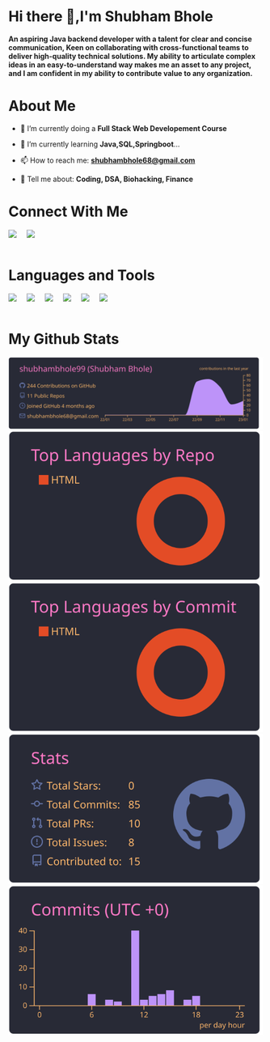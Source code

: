 <!------------------Banner Section----------------->



# Hi there 👋,I'm Shubham Bhole
**An aspiring Java backend developer with a talent for clear and concise communication, Keen on collaborating with cross-functional teams to deliver high-quality technical solutions. My ability to articulate complex ideas in an easy-to-understand way makes me an asset to any project, and I am confident in my ability to contribute value to any organization.**

# About Me
 - 🔭 I’m currently doing a **Full Stack Web Developement Course**

 - 🌱 I’m currently learning **Java,SQL,Springboot**...

 - 📫 How to reach me: **shubhambhole68@gmail.com**

 - 💬 Tell me about: **Coding, DSA, Biohacking, Finance**

# Connect With Me
[<img align="left"  width="26px" src="https://www.vectorlogo.zone/logos/linkedin/linkedin-tile.svg" style="padding-right:10px;" />]()
[<img align="left"  width="26px" src="https://www.vectorlogo.zone/logos/gmail/gmail-icon.svg" style="padding-right:10px;" />]()

<br/>
<br/>


# Languages and Tools
[<img align="left"  width="26px" src="https://cdn.jsdelivr.net/gh/devicons/devicon/icons/vscode/vscode-original.svg" style="padding-right:10px;" />]()
[<img align="left" width="26px" src="https://cdn.jsdelivr.net/gh/devicons/devicon/icons/html5/html5-original.svg" style="padding-right:10px;" />]()
[<img align="left" width="26px" src="https://cdn.jsdelivr.net/gh/devicons/devicon/icons/css3/css3-original.svg" style="padding-right:10px;" />]()
[<img align="left" width="26px" src="https://cdn.jsdelivr.net/gh/devicons/devicon/icons/javascript/javascript-original.svg" style="padding-right:10px;" />]()
[<img align="left" width="26px" src="https://cdn.jsdelivr.net/gh/devicons/devicon/icons/mysql/mysql-original.svg" style="padding-right:10px;" />]()
[<img align="left" width="26px" src="https://www.vectorlogo.zone/logos/java/java-icon.svg" style="padding-right:10px;" />]()



<br />
<br />

# My Github Stats 

[![](https://raw.githubusercontent.com/shubhambhole99/Git-Stats/master/profile-summary-card-output/dracula/0-profile-details.svg)](https://github.com/vn7n24fzkq/github-profile-summary-cards)
[![](https://raw.githubusercontent.com/shubhambhole99/Git-Stats/master/profile-summary-card-output/dracula/1-repos-per-language.svg)](https://github.com/vn7n24fzkq/github-profile-summary-cards) [![](https://raw.githubusercontent.com/shubhambhole99/Git-Stats/master/profile-summary-card-output/dracula/2-most-commit-language.svg)](https://github.com/vn7n24fzkq/github-profile-summary-cards)
[![](https://raw.githubusercontent.com/shubhambhole99/Git-Stats/master/profile-summary-card-output/dracula/3-stats.svg)](https://github.com/vn7n24fzkq/github-profile-summary-cards) [![](https://raw.githubusercontent.com/shubhambhole99/Git-Stats/master/profile-summary-card-output/dracula/4-productive-time.svg)](https://github.com/vn7n24fzkq/github-profile-summary-cards)





<!--
**shubhambhole99/shubhambhole99** is a ✨ _special_ ✨ repository because its `README.md` (this file) appears on your GitHub profile.

Here are some ideas to get you started:

### 🔭 I’m currently working on ...
- 🌱 I’m currently learning ...
- 👯 I’m looking to collaborate on ...
- 🤔 I’m looking for help with ...
- 💬 Ask me about ...
- 📫 How to reach me: ...
- 😄 Pronouns: ...
- ⚡ Fun fact: ...
-->
